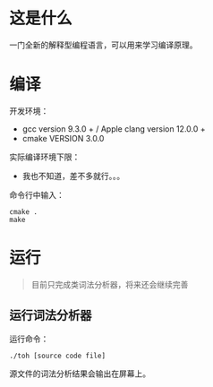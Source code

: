 # 这是什么

一门全新的解释型编程语言，可以用来学习编译原理。



# 编译

开发环境：

*   gcc version 9.3.0 +  / Apple clang version 12.0.0 + 
*   cmake VERSION 3.0.0

实际编译环境下限：

*   我也不知道，差不多就行。。。

命令行中输入：

```shell
cmake .
make
```



# 运行

>   目前只完成类词法分析器，将来还会继续完善



## 运行词法分析器

运行命令：

```shell
./toh [source code file]
```

源文件的词法分析结果会输出在屏幕上。